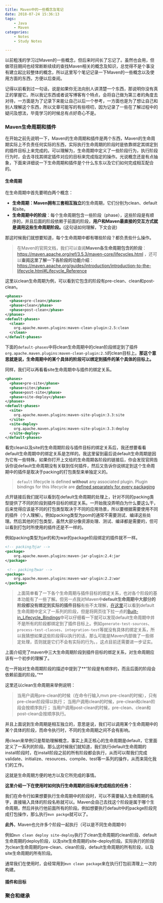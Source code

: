 ```yaml
---
title: Maven中的一些概念及笔记
date: 2018-07-24 15:36:13
tags:
    - Java
    - Maven
categories:
    - Notes
    - Study Notes

---
```


以前粗浅的学习过Maven的一些概念，但后来时间长了忘记了。虽然也会用，但做项目期间也经常断断续续的查找Maven相关的概念及知识，总觉得不是个事没有建立起比较整体的概念，所以这里写个笔记记录一下Maven的一些概念以及使用方面的东西，方便以后查阅。

<!-- more -->

记得以前看到过一句话，说是如果你无法向别人讲清楚一个东西，那说明你没有真正的掌握它。所以我记东西或者说写博客有个特点，会将自己做为第三者的角度去对待，一方面是为了记录下来能让自己以后一个参考，一方面也是为了想让自己和别人理解这个东西，所以文章可能写的有些唠叨，因为记录了一些在了解过程中的疑问及想法，毕竟学习的时候总有点好奇心不是。

### Maven生命周期和插件

在开始之前先说明一下，Maven的生命周期和插件是两个东西，Maven的生命周期实际上不负责任何实际的东西，实际执行生命周期的阶段时是依靠绑定其绑定到的插件目标上来完成的。可以理解为，生命周期中定义了一些阶段行为，执行阶段行为时，会去寻找其绑定插件对应的目标来完成指定的操作。光说概念还是有点抽象，下面来详细说一下生命周期和插件是个什么东东以及它们如何完成相互配合的。



#### 生命周期

在生命周期中首先要明白两个概念：

- **生命周期：**Maven拥有三套**相互独立**的生命周期，它们分别为clean、default和site。
- **生命周期中的阶段**：每个生命周期包含一些阶段（phase），这些阶段是有顺序的，并且后面的阶段依赖于前面的阶段，**用户和Maven最直接的交互方式就是调用这些生命周期阶段。**(这句话如何理解，下文会说)

那这时候我们就想要知道，每个生命周期中都有哪些阶段？都负责些什么操作。

> 在Maven的官网文档，我们可以查阅**Maven各生命周期包含的阶段**：https://maven.apache.org/ref/3.5.3/maven-core/lifecycles.html ，还可以**查阅这里了解一下各阶段的功能介绍**：https://maven.apache.org/guides/introduction/introduction-to-the-lifecycle.html#Lifecycle_Reference



这里以clean生命周期为例，可以看到它包含的阶段有pre-clean、clean和post-clean。

```Xml
<phases>
  <phase>pre-clean</phase>
  <phase>clean</phase>
  <phase>post-clean</phase>
</phases>
<default-phases>
  <clean>
    org.apache.maven.plugins:maven-clean-plugin:2.5:clean
  </clean>
</default-phases>
```

下面的`default-phases`中将clean生命周期中的clean阶段绑定到了插件`org.apache.maven.plugins:maven-clean-plugin:2.5`的clean目标上。**那这个意思就是说，生命周期中的某个具体的阶段可以绑定到插件的某个具体的目标上。**

同样，我们可以再看看site生命周期中与插件的绑定关系。

```xml
<phases>
  <phase>pre-site</phase>
  <phase>site</phase>
  <phase>post-site</phase>
  <phase>site-deploy</phase>
</phases>
<default-phases>
  <site>
    org.apache.maven.plugins:maven-site-plugin:3.3:site
  </site>
  <site-deploy>
    org.apache.maven.plugins:maven-site-plugin:3.3:deploy
  </site-deploy>
</default-phases>
```

看完clean以及site的生命周期阶段与插件目标的绑定关系后，我还想要看看default生命周期中的绑定关系是怎样的。我这里留到最后说default生命周期是因为它有一些特殊，如果你打开上文给的生命周期各阶段的链接后，你会发现官网告诉你说default生命周期没有关联到任何插件，然后又告诉你说绑定到这个生命周期中的插件是取决于packing的打包类型来单独定义的。

> `default` lifecycle is defined **without** any associated plugin. Plugin bindings for this lifecycle are [defined separately for every packaging](https://maven.apache.org/ref/3.5.3/maven-core/default-bindings.html)

点开链接后我们就可以看到在default生命周期的处理上，针对不同的packing类型提供了不同的阶段到插件目标的绑定关系。一开始我没弄明白为什么要这么干，后来觉得应该是不同的打包类型取决于不同的应用场景，所以要根据需要使用不同的插件（个人理解）。例如packing类型为pom的通常不需要测试、编译这些处理。然后其他的打包类型，虽然大部分像资源处理、测试、编译都是需要的，但可以看到打包时所使用的插件还是不一样的。

例如packing类型为jar的和为war的package阶段绑定的插件就不一样。

```Xml
<!-- packing为jar -->
<package>
    org.apache.maven.plugins:maven-jar-plugin:2.4:jar
</package>
 
 <!-- packing为war -->
<package>
    org.apache.maven.plugins:maven-war-plugin:2.2:war
</package>
```


> 上面简单看了一下各个生命周期与插件目标的绑定关系，也对各个阶段的基本功能有了一些了解。但另一点我对Maven中**default生命周期中大部分的阶段都没有绑定到实际的插件目标**有些不太理解，[在这里](https://maven.apache.org/guides/introduction/introduction-to-the-lifecycle.html#Lifecycle_Reference)可以看到default生命周期中定义了一系列的阶段，但是将网页往下拉一点的[Built-in_Lifecycle_Bindings](https://maven.apache.org/guides/introduction/introduction-to-the-lifecycle.html#Built-in_Lifecycle_Bindings)中可以仔细看一下就可以发现default生命周期中并不是所有的阶段都绑定到了插件目标上。例如`generate-test-sources`、`process-test-classes`、`integration-test`等就没有具体的绑定关系，所以我猜想如果这些阶段得以执行的话，那么可能是Maven内部做了一些绑定处理，否则就是它们不会有实际的行为。，这点目前还需要进一步证实。



上面介绍完了maven中三大生命周期阶段到插件目标的绑定关系，对生命周期应该有一个初步的理解了。

在一开始对生命周期阶段的描述中提到了**“阶段是有顺序的，而且后面的阶段会依赖前面的阶段。”**

这里还以clean生命周期来举例说明：
> 当用户调用pre-clean的时候（在命令行输入mvn pre-clean的时候），只有pre-clean阶段得以执行；
> 当用户调用clean的时候，pre-clean和clean阶段会按顺序执行；
> 当用户调用post-clean的时候，pre-clean、clean和post-clean会按顺序执行。

并且上面说到生命周期是相互独立的，意思是说，我们可以调用某个生命周期中的某个具体的阶段，而命令执行时，不同的生命周期之间不会有影响。

用clean来举例只是帮助理解概念，事实上真正核心的生命周期是default，它里面定义了一系列的阶段。那么这时候我们就知道，我们执行default生命周期的install阶段时，在install阶段之前的所有阶段都会执行，从而可以帮我们完成validate、initialize、resources、compile、test等一系列的操作，从而来简化我们的工作。

这就是生命周期方便的地方以及它所完成的事情。



**这里介绍一下在使用时如何执行生命周期的目标来完成相应的任务：**

我们在命令行如果想要执行生命周期中的阶段时，可以不需要输入生命周期的名字，直接输入具体的阶段名称就可以。Maven会自己去找这个阶段是属于哪个生命周期，然后并执行他前面所有的阶段。例如想要执行default中的packge阶段完成打包操作，那么执行`mvn packge`就可以了。

**此外**，Maven也允许多个阶段一起执行（可以是不同生命周期中）

例如`mvn clean deploy site-deploy`执行了clean生命周期的clean阶段、default生命周期的deploy阶段，以及site生命周期的site-deploy阶段。实际执行的阶段为clean生命周期的pre-clean、clean阶段，default生命周期的所有阶段，以及site生命周期的所有阶段。

通常我们在使用时，会经常用到`mvn clean package`来在执行打包前清理上一次的构建。



#### 插件和目标





### 聚合和继承




